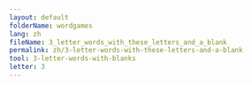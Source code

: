 ```yaml
---
layout: default
folderName: wordgames
lang: zh
fileName: 3_letter_words_with_these_letters_and_a_blank
permalink: zh/3-letter-words-with-these-letters-and-a-blank
tool: 3-letter-words-with-blanks
letter: 3
---
```

